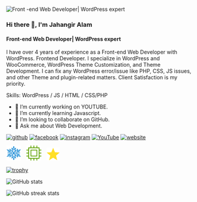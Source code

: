![Front -end Web Developer| WordPress expert](https://scontent-ccu1-2.xx.fbcdn.net/v/t39.30808-6/453194655_950816180390235_1994582276200024179_n.jpg?stp=dst-jpg_s960x960&_nc_cat=102&ccb=1-7&_nc_sid=cc71e4&_nc_ohc=IYE8wS3MDxoQ7kNvgFNQQbc&_nc_ht=scontent-ccu1-2.xx&gid=AXqVvYrWWY7Tx8vlxfnLGgZ&oh=00_AYC1lzOBDk2FLVkiz9XfqT0W7Ap1yIECfycyrRZXh3OyVQ&oe=66B0DD75)
### Hi there 👋, I'm Jahangir Alam
#### Front-end Web Developer| WordPress expert

I have over 4 years of experience as a Front-end Web Developer with WordPress. Frontend Developer. I specialize in WordPress and WooCommerce, WordPress Theme Customization, and Theme Development. I can fix any WordPress error/issue like PHP, CSS, JS issues, and other Theme and plugin-related matters. Client Satisfaction is my priority.

Skills: WordPress / JS / HTML / CSS/PHP

- 🔭 I’m currently working on YOUTUBE. 
- 🌱 I’m currently learning Javascript. 
- 👯 I’m looking to collaborate on GitHub. 
- 💬 Ask me about Web Development. 


[<img src='https://cdn.jsdelivr.net/npm/simple-icons@3.0.1/icons/github.svg' alt='github' height='40'>](https://github.com/mdjahangir424)  [<img src='https://cdn.jsdelivr.net/npm/simple-icons@3.0.1/icons/facebook.svg' alt='facebook' height='40'>](https://www.facebook.com/mdjahangir424)  [<img src='https://cdn.jsdelivr.net/npm/simple-icons@3.0.1/icons/instagram.svg' alt='instagram' height='40'>](https://www.instagram.com/mdjahangir_424/)  [<img src='https://cdn.jsdelivr.net/npm/simple-icons@3.0.1/icons/youtube.svg' alt='YouTube' height='40'>](https://www.youtube.com/channel/maxtechpoint)  [<img src='https://cdn.jsdelivr.net/npm/simple-icons@3.0.1/icons/icloud.svg' alt='website' height='40'>](https://dev-mdjahangir424.pantheonsite.io/)  

<a href='https://archiveprogram.github.com/'><img src='https://raw.githubusercontent.com/acervenky/animated-github-badges/master/assets/acbadge.gif' width='40' height='40'></a> <a href='https://docs.github.com/en/developers'><img src='https://raw.githubusercontent.com/acervenky/animated-github-badges/master/assets/devbadge.gif' width='40' height='40'></a> <a href='https://stars.github.com/'><img src='https://raw.githubusercontent.com/acervenky/animated-github-badges/master/assets/starbadge.gif' width='35' height='35'></a> 

[![trophy](https://github-profile-trophy.vercel.app/?username=mdjahangir424)](https://github.com/ryo-ma/github-profile-trophy)

![GitHub stats](https://github-readme-stats.vercel.app/api?username=mdjahangir424&show_icons=true)  

![GitHub streak stats](https://streak-stats.demolab.com/?user=mdjahangir424)  

